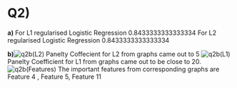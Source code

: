 # Q2)

**a)**
For L1 regularised Logistic Regression 
0.8433333333333334
For L2 regularised Logistic Regression 
0.8433333333333334

**b)**![q2b(L2)](https://user-images.githubusercontent.com/55022932/115932049-cff06a80-a4a9-11eb-9f3e-5ab77600080f.png)
Panelty Coffecient for L2 from graphs came out to 5
![q2b(L1)](https://user-images.githubusercontent.com/55022932/115932061-d41c8800-a4a9-11eb-9eb9-89cbeb08c076.png)
Panelty Coefficient for L1 from graphs came out to be close to 20.
![q2b(Features)](https://user-images.githubusercontent.com/55022932/115932070-d7177880-a4a9-11eb-8cae-2c27df4fa3a3.png)
 The important features from corresponding graphs are Feature 4 , Feature 5, Feature 11

